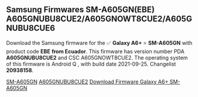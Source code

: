 <h2>Samsung Firmwares SM-A605GN(EBE) A605GNUBU8CUE2/A605GNOWT8CUE2/A605GNUBU8CUE6</h2>
Download the Samsung firmware for the ✅ <strong>Galaxy A6+ </strong> ⭐ <strong>SM-A605GN</strong> with product code <strong>EBE</strong> <strong> from Ecuador</strong>. This firmware has version number PDA <strong>A605GNUBU8CUE2</strong> and CSC A605GNOWT8CUE2. The operating system of this firmware is Android Q , with build date 2021-09-25. Changelist <strong>20938158</strong>.


[SM-A605GN](https://samfirm.shop/samsung/model/SM-A605GN)
[A605GNUBU8CUE2](https://samfirm.shop/samsung/pda/A605GNUBU8CUE2)
[Download Firmware Galaxy A6+ SM-A605GN](https://samfirm.shop/samsung/firmware/459919)
